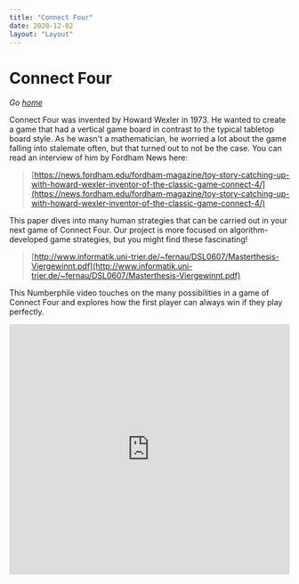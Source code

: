 ```yaml
---
title: "Connect Four"
date: 2020-12-02
layout: "Layout"
---
```


# Connect Four

*Go [home](/)*

Connect Four was invented by Howard Wexler in 1973. He wanted to create a game that had a vertical game board in contrast to the typical tabletop board style. As he wasn't a mathematician, he worried a lot about the game falling into stalemate often, but that turned out to not be the case. You can read an interview of him by Fordham News here: 
> [https://news.fordham.edu/fordham-magazine/toy-story-catching-up-with-howard-wexler-inventor-of-the-classic-game-connect-4/](https://news.fordham.edu/fordham-magazine/toy-story-catching-up-with-howard-wexler-inventor-of-the-classic-game-connect-4/)

This paper dives into many human strategies that can be carried out in your next game of Connect Four.  Our project is more focused on algorithm-developed game strategies, but you might find these fascinating!

> [http://www.informatik.uni-trier.de/~fernau/DSL0607/Masterthesis-Viergewinnt.pdf](http://www.informatik.uni-trier.de/~fernau/DSL0607/Masterthesis-Viergewinnt.pdf)

This Numberphile video touches on the many possibilities in a game of Connect Four and explores how the first player can always win if they play perfectly.

<iframe width="100%" height="450px" src="https://www.youtube.com/embed/yDWPi1pZ0Po" frameborder="0" allow="accelerometer; autoplay; clipboard-write; encrypted-media; gyroscope; picture-in-picture" allowfullscreen></iframe>
